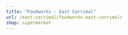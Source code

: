 ```yaml
---
title: "Foodworks - East Corrimal"
url: /east-corrimal/foodworks-east-corrimal/
shop: supermarket
---
```

